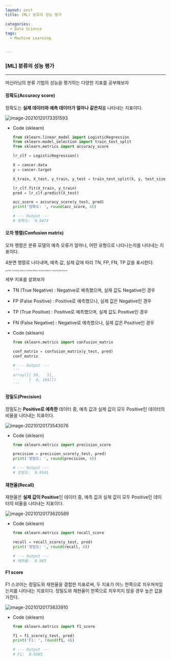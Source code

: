 ```yaml
---
layout: post
title: (ML) 분류의 성능 평가

categories:
  - Data Science
tags: 
  - Machine Learning


---
```




### [ML] 분류의 성능 평가

---



머신러닝의 분류 기법의 성능을 평가하는 다양한 지표를 공부해보자



#### 정확도(Accuracy score)

정확도는 **실제 데이터와 예측 데이터가 얼마나 같은지**를 나타내는 지표이다. 

![image-20210120173351593](https://i.ibb.co/nsdkfPp/image-20210120173351593.png)



* Code (sklearn)

  ```python
  from sklearn.linear_model import LogisticRegression
  from sklearn.model_selection import train_test_split
  from sklearn.metrics import accuracy_score
  
  lr_clf = LogisticRegression()
  
  X = cancer.data
  y = cancer.target
  
  X_train, X_test, y_train, y_test = train_test_split(X, y, test_size=0.3, random_state=23)
  
  lr_clf.fit(X_train, y_train)
  pred = lr_clf.predict(X_test)
  
  acc_score = accuracy_score(y_test, pred)
  print('정확도: ', round(acc_score, 4))
  
  # --- Output ---
  # 정확도:  0.9474
  ```

  



#### 오차 행렬(Confusion matrix)

오차 행렬은 분류 모델의 예측 오류가 얼마나, 어떤 유형으로 나타나는지를 나타내는 지표이다.

4분면 행렬로 나타내며, 예측 값, 실제 값에 따라 TN, FP, FN, TP 값을 표시한다.

<img src="https://miro.medium.com/max/1800/1*M8ZLmY2FNXnCW1iex0SgKg.jpeg" alt="A Non-Confusing Guide to Confusion Matrix | by Dario Radečić | Towards Data  Science" style="zoom: 33%;" />

세부 지표를 살펴보자

* TN (True Negative) : Negative로 예측했으며, 실제 값도 Negative인 경우
* FP (False Positive) : Positive로 예측했으나, 실제 값은 Negative인 경우
* TP (True Positive) : Positive로 예측했으며, 실제 값도 Positive인 경우
* FN (False Negative) : Negative로 예측했으나, 실제 값은 Positive인 경우



* Code (sklearn)

  ```python
  from sklearn.metrics import confusion_matrix
  
  conf_matrix = confusion_matrix(y_test, pred)
  conf_matrix
  
  # --- Output ---
  '''
  array([[ 58,   5],
         [  4, 104]])
  '''
  ```

  

#### 정밀도(Precision)

정밀도는 **Positive로 예측한** 데이터 중, 예측 값과 실제 값이 모두 Positive인 데이터의 비율을 나타내는 지표이다.

![image-20210120173543076](https://i.ibb.co/wWf3Y6p/image-20210120173543076.png)



* Code (sklearn)

  ```python
  from sklearn.metrics import precision_score
  
  precision = precision_score(y_test, pred)
  print('정밀도: ', round(precision, 4))
  
  # --- Output ---
  # 정밀도:  0.9541
  ```

  

#### 재현율(Recall)

재현율은 **실제 값이 Positive**인 데이터 중, 예측 값과 실제 값이 모두 Positive인 데이터의 비율을 나타내는 지표이다.

![image-20210120173620589](https://i.ibb.co/3vvCqjC/image-20210120173620589.png)



* Code (sklearn)

  ```python
  from sklearn.metrics import recall_score
  
  recall = recall_score(y_test, pred)
  print('정밀도: ', round(recall, 4))
  
  # --- Output ---
  # 재현율:  0.963
  ```

  

#### F1 score

F1 스코어는 정밀도와 재현율을 결합한 지표로써, 두 지표가 어느 한쪽으로 치우쳐져있는지를 나타내는 지표이다. 정밀도와 재현율이 한쪽으로 치우치지 않을 경우 높은 값을 가진다.

![image-20210120173833910](https://i.ibb.co/VwrL2jt/image-20210120173833910.png)



* Code (sklearn)

  ```python
  from sklearn.metrics import f1_score
  
  f1 = f1_score(y_test, pred)
  print('F1: ', round(f1, 4))
  
  # --- Output ---
  # F1:  0.9585
  ```

  



